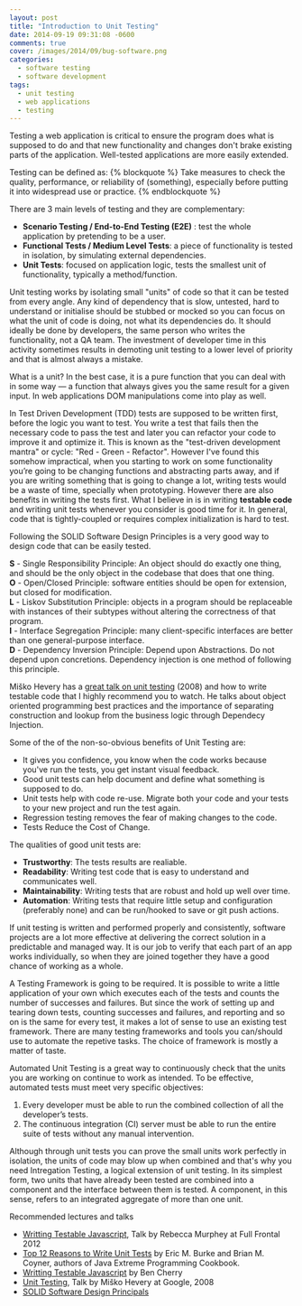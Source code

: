 ```yaml
---
layout: post
title: "Introduction to Unit Testing"
date: 2014-09-19 09:31:08 -0600
comments: true
cover: /images/2014/09/bug-software.png
categories: 
  - software testing
  - software development
tags:
  - unit testing
  - web applications
  - testing
---
```


Testing a web application is critical to ensure the program does what is supposed to do and that new functionality and changes don't brake existing parts of the application. Well-tested applications are more easily extended. 

Testing can be defined as:
{% blockquote %}
Take measures to check the quality, performance, or reliability of (something), especially before putting it into widespread use or practice.
{% endblockquote %}


There are 3 main levels of testing and they are complementary:   
- __Scenario Testing / End-to-End Testing (E2E)__ : test the whole application by pretending to be a user.   
- __Functional Tests / Medium Level Tests__: a piece of functionality is tested in isolation, by simulating external dependencies.   
- __Unit Tests__: focused on application logic, tests the smallest unit of functionality, typically a method/function.   


Unit testing works by isolating small "units" of code so that it can be tested from every angle. Any kind of dependency that is slow, untested, hard to understand or initialise should be stubbed or mocked so you can focus on what the unit of code is doing, not what its dependencies do. It should ideally be done by developers, the same person who writes the functionality, not a QA team. The investment of developer time in this activity sometimes results in demoting unit testing to a lower level of priority and that is almost always a mistake. 

What is a unit? In the best case, it is a pure function that you can deal with in some way — a function that always gives you the same result for a given input. In web applications DOM manipulations come into play as well.

In Test Driven Development (TDD) tests are supposed to be written first, before the logic you want to test. You write a test that fails then the necessary code to pass the test and later you can refactor your code to improve it and optimize it. This is known as the "test-driven development mantra" or cycle: "Red - Green - Refactor". However I've found this somehow impractical, when you starting to work on some functionality you’re going to be changing functions and abstracting parts away, and if you are writing something that is going to change a lot, writing tests would be a waste of time, specially when prototyping. However there are also benefits in writing the tests first. What I believe in is in writing __testable code__ and writing unit tests whenever you consider is good time for it. In general, code that is tightly-coupled or requires complex initialization is hard to test.

Following the SOLID Software Design Principles is a very good way to design code that can be easily tested.

__S__ - Single Responsibility Principle: An object should do exactly one thing, and should be the only object in the codebase that does that one thing.   
__O__ - Open/Closed Principle: software entities should be open for extension, but closed for modification.   
__L__ - Liskov Substitution Principle: objects in a program should be replaceable with instances of their subtypes without altering the correctness of that program.   
__I__ - Interface Segregation Principle: many client-specific interfaces are better than one general-purpose interface.    
__D__ - Dependency Inversion Principle: Depend upon Abstractions. Do not depend upon concretions. Dependency injection is one method of following this principle.  

Miško Hevery has a [great talk on unit testing](http://www.youtube.com/watch?v=wEhu57pih5w) (2008) and how to write testable code that I highly recommend you to watch. He talks about object oriented programming best practices and the importance of separating construction and lookup from the business logic through Dependecy Injection. 

Some of the of the non-so-obvious benefits of Unit Testing are:   
- It gives you confidence, you know when the code works because you've run the tests, you get instant visual feedback.   
- Good unit tests can help document and define what something is supposed to do.   
- Unit tests help with code re-use. Migrate both your code and your tests to your new project and run the test again.   
- Regression testing removes the fear of making changes to the code.   
- Tests Reduce the Cost of Change.   

The qualities of good unit tests are:  
- __Trustworthy__: The tests results are realiable.   
- __Readability__:  Writing test code that is easy to understand and communicates well.   
- __Maintainability__:  Writing tests that are robust and hold up well over time.   
- __Automation__:  Writing tests that require little setup and configuration (preferably none) and can be run/hooked to save or git push actions.   

If unit testing is written and performed properly and consistently, software projects are a lot more effective at delivering the correct solution in a predictable and managed way. It is our job to verify that each part of an app works individually, so when they are joined together they have a good chance of working as a whole.

A Testing Framework is going to be required. It is possible to write a little application of your own which executes each of the tests and counts the number of successes and failures. But since the work of setting up and tearing down tests, counting successes and failures, and reporting and so on is the same for every test, it makes a lot of sense to use an existing test framework. There are many testing frameworks and tools you can/should use to automate the repetive tasks. The choice of framework is mostly a matter of taste.

Automated Unit Testing is a great way to continuously check that the units you are working on continue to work as intended. To be effective, automated tests must meet very specific objectives:
 
1.  Every developer must be able to run the combined collection of all the developer’s tests.
2.  The continuous integration (CI) server must be able to run the entire suite of tests without any manual intervention.

Although through unit tests you can prove the small units work perfectly in isolation, the units of code may blow up when combined and that's why you need Intregation Testing, a logical extension of unit testing. In its simplest form, two units that have already been tested are combined into a component and the interface between them is tested. A component, in this sense, refers to an integrated aggregate of more than one unit.

Recommended lectures and talks

- [Writting Testable Javascript](http://www.youtube.com/watch?v=OzjogCFO4Zo), Talk by Rebecca Murphey at Full Frontal 2012
- [Top 12 Reasons to Write Unit Tests](http://www.onjava.com/pub/a/onjava/2003/04/02/javaxpckbk.html) by Eric M. Burke and Brian M. Coyner, authors of Java Extreme Programming Cookbook.
- [Writting Testable Javascript](http://www.adequatelygood.com/Writing-Testable-JavaScript.html) by Ben Cherry
- [Unit Testing](http://www.youtube.com/watch?v=wEhu57pih5w), Talk by Miško Hevery at Google, 2008
- [SOLID Software Design Principals](http://bit.ly/1r8o54R)
